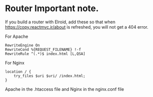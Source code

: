 # Router Important note. 
If you build a router with Elroid, add these so that when https://copy.reactmvc.ir/about is refreshed, you will not get a 404 error.
<br>

For Apache
```
RewriteEngine On
RewriteCond %{REQUEST_FILENAME} !-f
RewriteRule ^(.*)$ index.html [L,QSA]
```
For Nginx
```
location / {
    try_files $uri $uri/ /index.html;
}
 ```
Apache in the .htaccess file and Nginx in the nginx.conf file 
